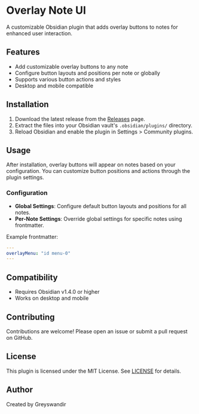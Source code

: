 # Overlay Note UI

A customizable Obsidian plugin that adds overlay buttons to notes for enhanced user interaction.

## Features

- Add customizable overlay buttons to any note
- Configure button layouts and positions per note or globally
- Supports various button actions and styles
- Desktop and mobile compatible

## Installation

1. Download the latest release from the [Releases](https://github.com/Greyswandir-gg/overlay-note-ui/releases/tag/1.0.0) page.
2. Extract the files into your Obsidian vault's `.obsidian/plugins/` directory.
3. Reload Obsidian and enable the plugin in Settings > Community plugins.

## Usage

After installation, overlay buttons will appear on notes based on your configuration. You can customize button positions and actions through the plugin settings.

### Configuration

- **Global Settings**: Configure default button layouts and positions for all notes.
- **Per-Note Settings**: Override global settings for specific notes using frontmatter.

Example frontmatter:
```yaml
---
overlayMenu: "id menu-0"
---
```

## Compatibility

- Requires Obsidian v1.4.0 or higher
- Works on desktop and mobile

## Contributing

Contributions are welcome! Please open an issue or submit a pull request on GitHub.

## License

This plugin is licensed under the MIT License. See [LICENSE](LICENSE) for details.

## Author

Created by Greyswandir
